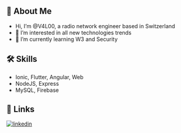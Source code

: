 ## 👋 About Me
- Hi, I’m @V4L00, a radio network engineer based in Switzerland
- 👀 I’m interested in all new technologies trends
- 🌱 I’m currently learning W3 and Security

## 🛠 Skills
- Ionic, Flutter, Angular, Web 
- NodeJS, Express
- MySQL, Firebase

## 🔗 Links
[![linkedin](https://img.shields.io/badge/linkedin-0A66C2?style=for-the-badge&logo=linkedin&logoColor=white)]([https://www.linkedin.com/](https://www.linkedin.com/in/valentin-pharisa/))

<!---
V4L00/V4L00 is a ✨ special ✨ repository because its `README.md` (this file) appears on your GitHub profile.
You can click the Preview link to take a look at your changes.
--->
